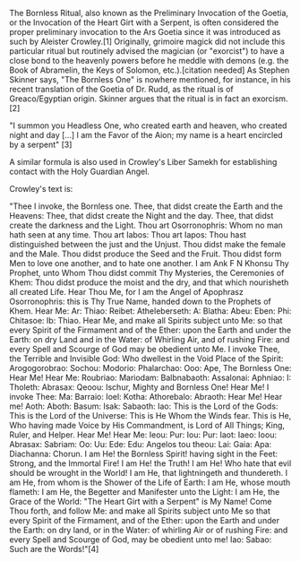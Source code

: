 The Bornless Ritual, also known as the Preliminary Invocation of the Goetia, or the Invocation of the Heart Girt with a Serpent, is often considered the proper preliminary invocation to the Ars Goetia since it was introduced as such by Aleister Crowley.[1] Originally, grimoire magick did not include this particular ritual but routinely advised the magician (or "exorcist") to have a close bond to the heavenly powers before he meddle with demons (e.g. the Book of Abramelin, the Keys of Solomon, etc.).[citation needed] As Stephen Skinner says, "The Bornless One" is nowhere mentioned, for instance, in his recent translation of the Goetia of Dr. Rudd, as the ritual is of Greaco/Egyptian origin. Skinner argues that the ritual is in fact an exorcism. [2]

"I summon you Headless One, who created earth and heaven, who created night and day [...] I am the Favor of the Aion; my name is a heart encircled by a serpent" [3]

A similar formula is also used in Crowley's Liber Samekh for establishing contact with the Holy Guardian Angel.

Crowley's text is:

"Thee I invoke, the Bornless one.
Thee, that didst create the Earth and the Heavens:
Thee, that didst create the Night and the day.
Thee, that didst create the darkness and the Light.
Thou art Osorronophris: Whom no man hath seen at any time.
Thou art Iabos:
Thou art Iapos:
Thou hast distinguished between the just and the Unjust.
Thou didst make the female and the Male.
Thou didst produce the Seed and the Fruit.
Thou didst form Men to love one another, and to hate one another.
I am Ank F N Khonsu Thy Prophet, unto Whom Thou didst commit Thy Mysteries, the Ceremonies of Khem:
Thou didst produce the moist and the dry, and that which nourisheth all created Life.
Hear Thou Me, for I am the Angel of Apophrasz Osorronophris: this is Thy True Name, handed down to the Prophets of Khem.
Hear Me: Ar: Thiao: Reibet: Atheleberseth: A: Blatha: Abeu: Eben: Phi: Chitasoe: Ib: Thiao.
Hear Me, and make all Spirits subject unto Me: so that every Spirit of the Firmament and of the Ether: upon the Earth and under the Earth: on dry Land and in the Water: of Whirling Air, and of rushing Fire: and every Spell and Scourge of God may be obedient unto Me.
I invoke Thee, the Terrible and Invisible God: Who dwellest in the Void Place of the Spirit: Arogogorobrao: Sochou: Modorio: Phalarchao: Ooo: Ape, The Bornless One: Hear Me!
Hear Me: Roubriao: Mariodam: Balbnabaoth: Assalonai: Aphniao: I: Tholeth: Abrasax: Qeoou: Ischur, Mighty and Bornless One! Hear Me!
I invoke Thee: Ma: Barraio: Ioel: Kotha: Athorebalo: Abraoth: Hear Me!
Hear me! Aoth: Aboth: Basum: Isak: Sabaoth: Iao:
This is the Lord of the Gods:
This is the Lord of the Universe:
This is He Whom the Winds fear.
This is He, Who having made Voice by His Commandment, is Lord of All Things; King, Ruler, and Helper. Hear Me!
Hear Me: Ieou: Pur: Iou: Pur: Iaot: Iaeo: Ioou: Abrasax: Sabriam: Oo: Uu: Ede: Edu: Angelos tou theou: Lai: Gaia: Apa: Diachanna: Chorun.
I am He! the Bornless Spirit! having sight in the Feet: Strong, and the Immortal Fire!
I am He! the Truth!
I am He! Who hate that evil should be wrought in the World!
I am He, that lightningeth and thundereth.
I am He, from whom is the Shower of the Life of Earth:
I am He, whose mouth flameth:
I am He, the Begetter and Manifester unto the Light:
I am He, the Grace of the World:
"The Heart Girt with a Serpent" is My Name!
Come Thou forth, and follow Me: and make all Spirits subject unto Me so that every Spirit of the Firmament, and of the Ether: upon the Earth and under the Earth: on dry land, or in the Water: of whirling Air or of rushing Fire: and every Spell and Scourge of God, may be obedient unto me! Iao: Sabao: Such are the Words!"[4]
